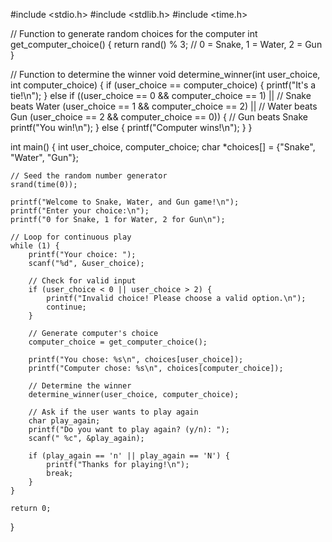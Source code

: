 #include <stdio.h>
#include <stdlib.h>
#include <time.h>

// Function to generate random choices for the computer
int get_computer_choice() {
    return rand() % 3; // 0 = Snake, 1 = Water, 2 = Gun
}

// Function to determine the winner
void determine_winner(int user_choice, int computer_choice) {
    if (user_choice == computer_choice) {
        printf("It's a tie!\n");
    } else if ((user_choice == 0 && computer_choice == 1) || // Snake beats Water
               (user_choice == 1 && computer_choice == 2) || // Water beats Gun
               (user_choice == 2 && computer_choice == 0)) { // Gun beats Snake
        printf("You win!\n");
    } else {
        printf("Computer wins!\n");
    }
}

int main() {
    int user_choice, computer_choice;
    char *choices[] = {"Snake", "Water", "Gun"};

    // Seed the random number generator
    srand(time(0));

    printf("Welcome to Snake, Water, and Gun game!\n");
    printf("Enter your choice:\n");
    printf("0 for Snake, 1 for Water, 2 for Gun\n");

    // Loop for continuous play
    while (1) {
        printf("Your choice: ");
        scanf("%d", &user_choice);

        // Check for valid input
        if (user_choice < 0 || user_choice > 2) {
            printf("Invalid choice! Please choose a valid option.\n");
            continue;
        }

        // Generate computer's choice
        computer_choice = get_computer_choice();

        printf("You chose: %s\n", choices[user_choice]);
        printf("Computer chose: %s\n", choices[computer_choice]);

        // Determine the winner
        determine_winner(user_choice, computer_choice);

        // Ask if the user wants to play again
        char play_again;
        printf("Do you want to play again? (y/n): ");
        scanf(" %c", &play_again);

        if (play_again == 'n' || play_again == 'N') {
            printf("Thanks for playing!\n");
            break;
        }
    }

    return 0;
}
